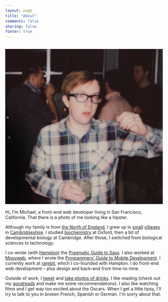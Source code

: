 ```yaml
---
layout: page
title: "About"
comments: false
sharing: false
footer: true
---
```



<br/>
<div class="profile">
  <img src="/images/me.jpg">
</div>

Hi, I'm Michael, a front-end web developer living in San Francisco, California. That there is a photo of me looking like a hipster.

Although my family is from [the North of England](http://en.wikipedia.org/wiki/St_Helens,_Merseyside), I grew up in [small](http://en.wikipedia.org/wiki/Bluntisham) [villages](http://en.wikipedia.org/wiki/Swavesey) in [Cambridgeshire](http://en.wikipedia.org/wiki/Cambridgeshire). I studied [biochemistry](http://en.wikipedia.org/wiki/Biochemistry) at Oxford, then a bit of developmental biology at Cambridge. After those, I switched from biological sciences to technology. 

I co-wrote (with [Hampton](http://twitter.com/hcatlin)) the [Pragmatic Guide to Sass](http://pragprog.com/book/pg_sass/pragmatic-guide-to-sass). I also worked at [Moovweb](http://moovweb.com), where I wrote the [Programmers' Guide to Mobile Development](http://books.google.com/books/about/The_Moovweb_Platform.html?id=5R8ynwEACAAJ). I currently work at [rarebit](http://teamrarebit.com), which I co-founded with Hampton. I do front-end web development – plus design and back-end from time-to-time.

Outside of work, I [tweet](http://twitter.com/malrase) and [take photos of drinks](http://instagram.com/malrase). I like reading (check out my [goodreads](https://www.goodreads.com/user/show/6233721-michael-lintorn-catlin) and make me some recommendations). I also like watching films and I get way too excited about the Oscars. When I get a little tipsy, I'll try to talk to you in broken French, Spanish or German. I'm sorry about that. 